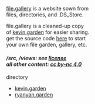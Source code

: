 [file.gallery](https://file.gallery) is a website sown from<br>
files, directories, and .DS_Store.

file.gallery is a cleaned-up copy<br>
of [kevin.garden](https://kevin.garden) for easier sharing.<br>
get the source code [here](https://github.com/inchkev/file-gallery) to start<br>
your own file garden, gallery, etc.

#### _/src, /views: see [license](https://github.com/inchkev/file-gallery?tab=readme-ov-file#license)_<br>_all other content: [cc by-nc 4.0](https://creativecommons.org/licenses/by-nc/4.0/)_

directory

- [kevin.garden](https://kevin.garden)
- [ryanyan.garden](https://ryanyan.garden)
